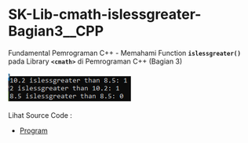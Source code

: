 # SK-Lib-cmath-islessgreater-Bagian3__CPP
Fundamental Pemrograman C++ - Memahami Function <code><b>islessgreater()</b></code> pada Library <code><b>&lt;cmath></b></code> di Pemrograman C++ (Bagian 3)<br><br>
<img src="https://github.com/RizkyKhapidsyah/SK-Lib-cmath-islessgreater-Bagian3__CPP/blob/master/SK-Lib-cmath-islessgreater-Bagian3__CPP/result/001.PNG"><br><br>
Lihat Source Code : <br>
- <a href="https://github.com/RizkyKhapidsyah/SK-Lib-cmath-islessgreater-Bagian3__CPP/blob/master/SK-Lib-cmath-islessgreater-Bagian3__CPP/Source.cpp">Program</a>
